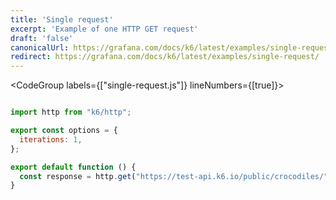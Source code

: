 ```yaml
---
title: 'Single request'
excerpt: 'Example of one HTTP GET request'
draft: 'false'
canonicalUrl: https://grafana.com/docs/k6/latest/examples/single-request/
redirect: https://grafana.com/docs/k6/latest/examples/single-request/
---
```


<CodeGroup labels={["single-request.js"]} lineNumbers={[true]}>

```javascript

import http from "k6/http";

export const options = {
  iterations: 1,
};

export default function () {
  const response = http.get("https://test-api.k6.io/public/crocodiles/");
}
```

</CodeGroup>

